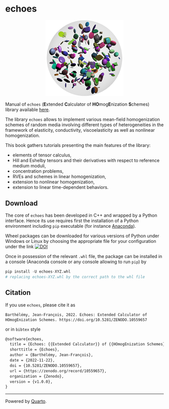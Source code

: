 # echoes

<p align="center">
<img src="./img/cover.png" alt="Description" width="250">
</p>

Manual of `echoes` (**E**xtended **C**alculator of **HO**mog**E**nization **S**chemes) library available [here](https://jfbarthelemy.github.io/echoes).

The library `echoes` allows to implement various mean-field homogenization schemes of random media involving different types of heterogeneities in the framework of elasticity, conductivity, viscoelasticity as well as nonlinear homogenization.

This book gathers tutorials presenting the main features of the library:

- elements of tensor calculus,
- Hill and Eshelby tensors and their derivatives with respect to reference medium moduli,
- concentration problems,
- RVEs and schemes in linear homogenization,
- extension to nonlinear homogenization,
- extension to linear time-dependent behaviors.

## Download

The core of `echoes` has been developed in C++ and wrapped by a Python interface. Hence its use requires first the installation of a Python environment including `pip` executable (for instance [Anaconda](https://www.anaconda.com/products/distribution)).

Wheel packages can be downloaded for various versions of Python under Windows or Linux by choosing the appropriate file for your configuration under the link [![DOI](https://zenodo.org/badge/DOI/10.5281/zenodo.14959866.svg)](https://doi.org/10.5281/zenodo.14959866)

Once in possession of the relevant `.whl` file, the package can be installed in a console (Anaconda console or any console allowing to run `pip`) by

```python
pip install -U echoes-XYZ.whl
# replacing echoes-XYZ.whl by the correct path to the whl file
```

## Citation

If you use `echoes`, please cite it as

```
Barthélémy, Jean-François, 2022. Echoes: Extended Calculator of HOmogEnization Schemes. https://doi.org/10.5281/ZENODO.10559657
```

or in `bibtex` style

```tex
@software{echoes,
  title = {Echoes: {{Extended Calculator}} of {{HOmogEnization Schemes}}},
  shorttitle = {Echoes},
  author = {Barthélémy, Jean-François},
  date = {2022-11-22},
  doi = {10.5281/ZENODO.10559657},
  url = {https://zenodo.org/record/10559657},
  organization = {Zenodo},
  version = {v1.0.0},
}
```

----------------
Powered by [Quarto](https://quarto.org/).
